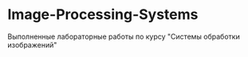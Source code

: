 # Image-Processing-Systems
Выполненные лабораторные работы по курсу "Системы обработки изображений"
